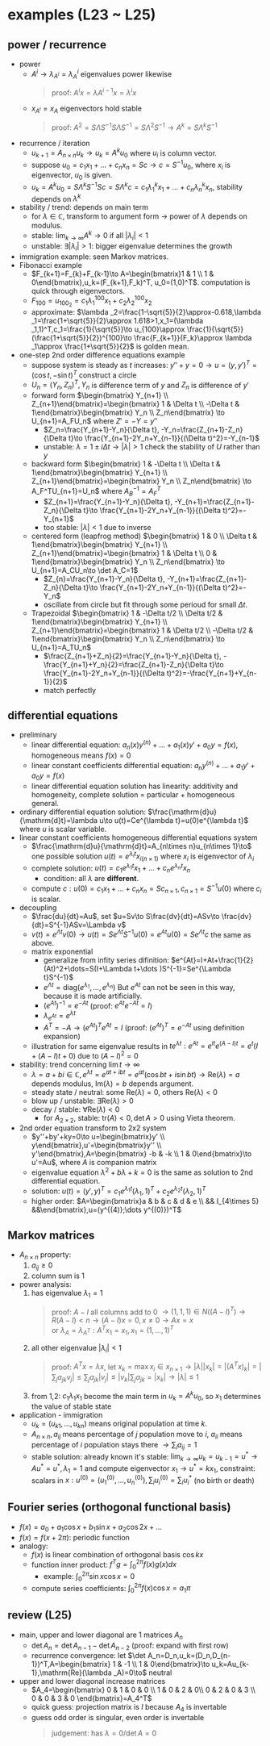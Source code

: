 # examples (L23 ~ L25)

## power / recurrence
- power
    - $A^i\to \lambda _{A^i}=\lambda _A^i$ eigenvalues power likewise
        > proof: $A^ix=\lambda A^{i-1}x=\lambda ^ix$
    - $x_{A^i}=x_{A}$ eigenvectors hold stable
        > proof: $A^2=S\Lambda S^{-1}S\Lambda S^{-1}=S\Lambda^2S^{-1}\to A^k=S\Lambda ^kS^{-1}$
- recurrence / iteration
    - $u_{k+1}=A_{n\times n}u_k\to u_k=A^ku_0$ where $u_i$ is column vector.
    - suppose $u_0=c_1x_1+\dots +c_nx_n=Sc\to c=S^{-1}u_0$, where $x_i$ is eigenvector, $u_0$ is given.
    - $u_k=A^ku_0=S\Lambda ^kS^{-1}Sc=S\Lambda ^kc=c_1\lambda _1^kx_1+\dots +c_n\lambda _n^kx_n$, stability depends on $\lambda ^k$
- stability / trend: depends on main term
    - for $\lambda \in \mathbb{C}$, transform to argument form $\to$ power of $\lambda$ depends on modulus.
    - stable: $\lim _{k\to \infty}A^k\to 0$ if all $|\lambda _i|<1$
    - unstable: $\exists |\lambda _i|>1$: bigger eigenvalue determines the growth
- immigration example: seen Markov matrices.
- Fibonacci example
    - $F_{k+1}=F_{k}+F_{k-1}\to A=\begin{bmatrix}1 & 1 \\ 1 & 0\end{bmatrix},u_k=(F_{k+1},F_k)^T, u_0=(1,0)^T$. computation is quick through eigenvectors.
    - $F_{100}=u_{100_2}=c_1\lambda _1^{100}x_1+c_2\lambda _2^{100}x_2$
    - approximate: $\lambda _2=\frac{1-\sqrt{5}}{2}\approx-0.618,\lambda _1=\frac{1+\sqrt{5}}{2}\approx 1.618>1,x_1=(\lambda _1,1)^T,c_1=\frac{1}{\sqrt{5}}\to u_{100}\approx \frac{1}{\sqrt{5}}(\frac{1+\sqrt{5}}{2})^{100}\to \frac{F_{k+1}}{F_k}\approx \lambda _1\approx \frac{1+\sqrt{5}}{2}$ is golden mean.
- one-step 2nd order difference equations example
    - suppose system is steady as $t$ increases: $y''+y=0\to u=(y,y')^T=(\cos t,-\sin t)^T$ construct a circle
    - $U_n=(Y_n,Z_n)^T, Y_n$ is difference term of $y$ and $Z_n$ is difference of $y'$
    - forward form $\begin{bmatrix} Y_{n+1} \\ Z_{n+1}\end{bmatrix}=\begin{bmatrix} 1 & \Delta t \\ -\Delta t & 1\end{bmatrix}\begin{bmatrix} Y_n \\ Z_n\end{bmatrix} \to U_{n+1}=A_FU_n$ where $Z'=-Y=y''$
        - $Z_n=\frac{Y_{n+1}-Y_n}{\Delta t}, -Y_n=\frac{Z_{n+1}-Z_n}{\Delta t}\to \frac{Y_{n+1}-2Y_n+Y_{n-1}}{(\Delta t)^2}=-Y_{n-1}$
        - unstable: $\lambda =1\pm i\Delta t\to |\lambda |>1$ check the stability of $U$ rather than $y$
    - backward form $\begin{bmatrix} 1 & -\Delta t \\ \Delta t & 1\end{bmatrix}\begin{bmatrix} Y_{n+1} \\ Z_{n+1}\end{bmatrix}=\begin{bmatrix} Y_n \\ Z_n\end{bmatrix} \to A_F^TU_{n+1}=U_n$ where $A_B^{-1}=A_F^T$
        - $Z_{n+1}=\frac{Y_{n+1}-Y_n}{\Delta t}, -Y_{n+1}=\frac{Z_{n+1}-Z_n}{\Delta t}\to \frac{Y_{n+1}-2Y_n+Y_{n-1}}{(\Delta t)^2}=-Y_{n+1}$
        - too stable: $|\lambda |<1$ due to inverse
    - centered form (leapfrog method) $\begin{bmatrix} 1 & 0 \\ \Delta t & 1\end{bmatrix}\begin{bmatrix} Y_{n+1} \\ Z_{n+1}\end{bmatrix}=\begin{bmatrix} 1 & \Delta t \\ 0 & 1\end{bmatrix}\begin{bmatrix} Y_n \\ Z_n\end{bmatrix} \to U_{n+1}=A_CU_n\to \det A_C=1$
        - $Z_{n}=\frac{Y_{n+1}-Y_n}{\Delta t}, -Y_{n+1}=\frac{Z_{n+1}-Z_n}{\Delta t}\to \frac{Y_{n+1}-2Y_n+Y_{n-1}}{(\Delta t)^2}=-Y_n$
        - oscillate from circle but fit through some perioud for small $\Delta t$.
    - Trapezoidal $\begin{bmatrix} 1 & -\Delta t/2 \\ \Delta t/2 & 1\end{bmatrix}\begin{bmatrix} Y_{n+1} \\ Z_{n+1}\end{bmatrix}=\begin{bmatrix} 1 & \Delta t/2 \\ -\Delta t/2 & 1\end{bmatrix}\begin{bmatrix} Y_n \\ Z_n\end{bmatrix} \to U_{n+1}=A_TU_n$
        - $\frac{Z_{n+1}+Z_n}{2}=\frac{Y_{n+1}-Y_n}{\Delta t}, -\frac{Y_{n+1}+Y_n}{2}=\frac{Z_{n+1}-Z_n}{\Delta t}\to \frac{Y_{n+1}-2Y_n+Y_{n-1}}{(\Delta t)^2}=-\frac{Y_{n+1}+Y_{n-1}}{2}$
        - match perfectly

## differential equations
- preliminary
    - linear differential equation: $a_n(x)y^{(n)}+\dots +a_1(x)y'+a_0y=f(x)$, homogeneous means $f(x)=0$
    - linear constant coefficients differential equation: $a_ny^{(n)}+\dots +a_1y'+a_0y=f(x)$
    - linear differential equation solution has linearity: additivity and homogeneity, complete solution = particular + homogeneous general.
- ordinary differential equation solution: $\frac{\mathrm{d}u}{\mathrm{d}t}=\lambda u\to u(t)=Ce^{\lambda t}=u(0)e^{\lambda t}$ where $u$ is scalar variable.
- linear constant coefficients homogeneous differential equations system
    - $\frac{\mathrm{d}u}{\mathrm{d}t}=A_{n\times n}u_{n\times 1}\to$ one possible solution $u(t)=e^{\lambda _it}x_{i(n\times 1)}$ where $x_i$ is eigenvector of $\lambda _i$
    - complete solution: $u(t)=c_1e^{\lambda _1t}x_1+\dots +c_ne^{\lambda _nt}x_n$
        - condition: all $\lambda$ are **different**.
    - compute $c:u(0)=c_1x_1+\dots +c_nx_n=Sc_{n\times 1},c_{n\times 1}=S^{-1}u(0)$ where $c_i$ is scalar.
- decoupling
    - $\frac{du}{dt}=Au$, set $u=Sv\to S\frac{dv}{dt}=ASv\to \frac{dv}{dt}=S^{-1}ASv=\Lambda v$
    - $v(t)=e^{\Lambda t}v(0)\to u(t)=Se^{\Lambda t}S^{-1}u(0)=e^{At}u(0)=Se^{\Lambda t}c$ the same as above.
    - matrix exponential
        - generalize from infity series difinition: $e^{At}=I+At+\frac{1}{2}(At)^2+\dots=S(I+\Lambda t+\dots )S^{-1}=Se^{\Lambda t}S^{-1}$
        - $e^{\Lambda t}=\mathrm{diag}(e^{\lambda _1},\dots ,e^{\lambda _n})$ But $e^{At}$ can not be seen in this way, because it is made artificially.
        - $(e^{At})^{-1}=e^{-At}$ (proof: $e^{At}e^{-At}=I$)
        - $\lambda _{e^{At}}=e^{\lambda t}$
        - $A^T=-A\to (e^{At})^Te^{At}=I$ (proof: $(e^{At})^T=e^{-At}$ using definition expansion)
    - illustration for same eigenvalue results in $te^{\lambda t}:e^{At}=e^{It}e^{(A-I)t}=e^t(I+(A-I)t+0)$ due to $(A-I)^2=0$
- stability: trend concerning $\lim t\to \infty$
    - $\lambda =a+bi\in \mathbb{C},e^{\lambda t}=e^{at+ibt}=e^{at}(\cos bt+i\sin bt)\to \mathrm{Re}(\lambda )=a$ depends modulus, $\mathrm{Im}(\lambda )=b$ depends argument.
    - steady state / neutral: some $\mathrm{Re}(\lambda )=0$, others $\mathrm{Re}(\lambda )<0$
    - blow up / unstable: $\exists \mathrm{Re}(\lambda )>0$
    - decay / stable: $\forall \mathrm{Re}(\lambda )<0$
        - for $A_{2\times 2}$, stable: $\mathrm{tr}(A)<0, \det A >0$ using Vieta theorem.
- 2nd order equation transform to 2x2 system
    - $y''+by'+ky=0\to u=\begin{bmatrix}y' \\ y\end{bmatrix},u'=\begin{bmatrix}y'' \\ y'\end{bmatrix},A=\begin{bmatrix} -b & -k \\ 1 & 0\end{bmatrix}\to u'=Au$, where $A$ is companion matrix
    - eigenvalue equation $\lambda ^2+b\lambda +k=0$ is the same as solution to 2nd differential equation.
    - solution: $u(t)=(y',y)^T=c_1e^{\lambda _1t}(\lambda _1,1)^T+c_2e^{\lambda _2t}(\lambda _2,1)^T$
    - higher order: $A=\begin{bmatrix}a & b & c & d & e \\ && I_{4\times 5} &&\end{bmatrix},u=(y^{(4)};\dots y^{(0)})^T$

## Markov matrices
- $A_{n\times n}$ property:
    1. $a_{ij}\ge 0$
    2. column sum is 1
- power analysis:
    1. has eigenvalue $\lambda _1=1$
        > proof: $A-I$ all columns add to 0 $\to (1,1,1)\in N((A-I)^T)\to R(A-I)<n\to (A-I)x=0,x\ne 0\to Ax=x$  
        > or $\lambda _A=\lambda _{A^T}:A^Tx_1=x_1,x_1=(1,\dots ,1)^T$
    2. all other eigenvalue $|\lambda _i|<1$
        > proof: $A^Tx=\lambda x$, let $x_k=\max x_i\in x_{n\times 1}\to |\lambda||x_k|=|(A^Tx)_k|=|\sum _ja_{jk}v_j|\le \sum _ja_{jk}|v_j|\le |v_k|\sum _ja_{jk}=|x_k|\to |\lambda|\le 1$
    3. from 1,2: $c_1\lambda _1x_1$ become the main term in $u_k=A^ku_0$, so $x_1$ determines the value of stable state
- application - immigration
    - $u_k=(u_{k1},\dots ,u_{kn})$ means original population at time $k$.
    - $A_{n\times n},a_{ij}$ means percentage of $j$ population move to $i$, $a_{ii}$ means percentage of $i$ population stays there $\to \sum _ia_{ij}=1$
    - stable solution: already known it's stable: $\lim _{k\to \infty}u_k=u_{k-1}=u^*\to Au^*=u^*,\lambda _1=1$ and compute eigenvector $x_1\to u^*=kx_1$, constraint: scalars in $x:u^{(0)}=(u^{(0)}_1,\dots ,u^{(0)}_n),\sum _iu^{(0)}_i=\sum _iu^*_i$ (no birth or death)

## Fourier series (orthogonal functional basis)
- $f(x)=a_0+a_1\cos x+b_1\sin x+a_2\cos 2x+\dots$
- $f(x)=f(x+2\pi)$: periodic function
- analogy:
    - $f(x)$ is linear combination of orthogonal basis $\cos kx$
    - function inner product: $f^Tg=\int _0^{2\pi} f(x)g(x)dx$
        - example: $\int _0^{2\pi}\sin x\cos x=0$
    - compute series coefficients: $\int _0^{2\pi}f(x)\cos x=a_1\pi$

## review (L25)
- main, upper and lower diagonal are 1 matrices $A_n$
    - $\det A_n=\det A_{n-1}-\det A_{n-2}$ (proof: expand with first row)
    - recurrence convergence: let $\det A_n=D_n,u_k=(D_n,D_{n-1})^T,A=\begin{bmatrix} 1 & -1 \\ 1 & 0\end{bmatrix}\to u_k=Au_{k-1},\mathrm{Re}(\lambda _A)=0\to$ neutral
- upper and lower diagonal increase matrices
    - $A_4=\begin{bmatrix} 0 & 1 & 0 & 0 \\ 1 & 0 & 2 & 0\\ 0 & 2 & 0 & 3 \\ 0 & 0 & 3 & 0 \end{bmatrix}=A_4^T$
    - quick guess: projection matrix is $I$ because $A_4$ is invertable
    - guess odd order is singular, even order is invertable
        > judgement: has $\lambda =0 / \det A=0$
